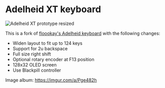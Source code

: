 # Adelheid XT keyboard
![Adelheid XT prototype resized](https://user-images.githubusercontent.com/800930/179583592-98f85229-91ce-405d-bf1f-149b33ecd432.jpg)

This is a fork of [floookay's Adelheid keyboard](https://github.com/floookay/adelheid) with the following changes:

* Widen layout to fit up to 124 keys
* Support for 2u backspace
* Full size right shift
* Optional rotary encoder at F13 position
* 128x32 OLED screen
* Use Blackpill controller

Image album: https://imgur.com/a/Pge482h